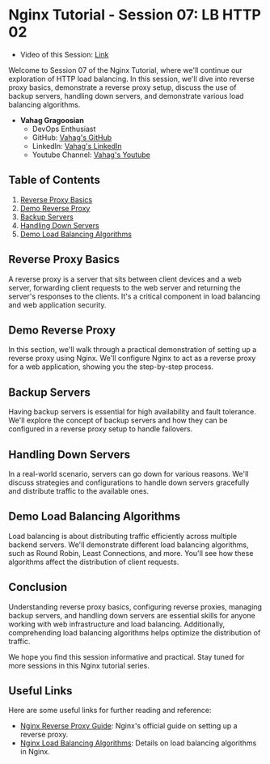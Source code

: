 # Nginx Tutorial - Session 07: LB HTTP 02
- Video of this Session: [Link](https://www.youtube.com/watch?v=p_Nx-3djruM&list=PL63NzugBawGe1nUhAveIBfYHtbiXvKKEb&index=7) 

Welcome to Session 07 of the Nginx Tutorial, where we'll continue our exploration of HTTP load balancing. In this session, we'll dive into reverse proxy basics, demonstrate a reverse proxy setup, discuss the use of backup servers, handling down servers, and demonstrate various load balancing algorithms.

- **Vahag Gragoosian**
  - DevOps Enthusiast
  - GitHub: [Vahag's GitHub](https://github.com/Vahaggn)
  - LinkedIn: [Vahag's LinkedIn](https://www.linkedin.com/in/vahag-gragosian/)
  - Youtube Channel: [Vahag's Youtube](https://www.youtube.com/@vahaggn) 

## Table of Contents

1. [Reverse Proxy Basics](#reverse-proxy-basics)
2. [Demo Reverse Proxy](#demo-reverse-proxy)
3. [Backup Servers](#backup-servers)
4. [Handling Down Servers](#handling-down-servers)
5. [Demo Load Balancing Algorithms](#demo-load-balancing-algorithms)

## Reverse Proxy Basics

A reverse proxy is a server that sits between client devices and a web server, forwarding client requests to the web server and returning the server's responses to the clients. It's a critical component in load balancing and web application security.

## Demo Reverse Proxy

In this section, we'll walk through a practical demonstration of setting up a reverse proxy using Nginx. We'll configure Nginx to act as a reverse proxy for a web application, showing you the step-by-step process.

## Backup Servers

Having backup servers is essential for high availability and fault tolerance. We'll explore the concept of backup servers and how they can be configured in a reverse proxy setup to handle failovers.

## Handling Down Servers

In a real-world scenario, servers can go down for various reasons. We'll discuss strategies and configurations to handle down servers gracefully and distribute traffic to the available ones.

## Demo Load Balancing Algorithms

Load balancing is about distributing traffic efficiently across multiple backend servers. We'll demonstrate different load balancing algorithms, such as Round Robin, Least Connections, and more. You'll see how these algorithms affect the distribution of client requests.

## Conclusion

Understanding reverse proxy basics, configuring reverse proxies, managing backup servers, and handling down servers are essential skills for anyone working with web infrastructure and load balancing. Additionally, comprehending load balancing algorithms helps optimize the distribution of traffic.

We hope you find this session informative and practical. Stay tuned for more sessions in this Nginx tutorial series.

## Useful Links

Here are some useful links for further reading and reference:

- [Nginx Reverse Proxy Guide](https://docs.nginx.com/nginx/admin-guide/web-server/reverse-proxy/): Nginx's official guide on setting up a reverse proxy.
- [Nginx Load Balancing Algorithms](https://docs.nginx.com/nginx/admin-guide/load-balancer/http-load-balancer/): Details on load balancing algorithms in Nginx.

